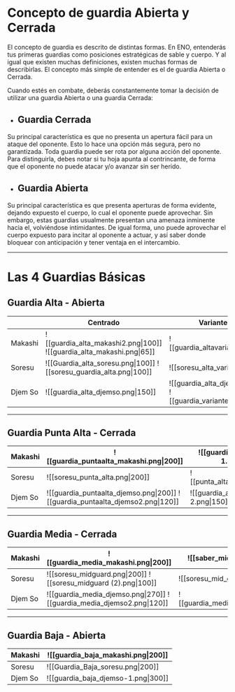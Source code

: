 # Concepto de guardia Abierta y Cerrada

El concepto de guardia es descrito de distintas formas. En ENO, entenderás tus primeras guardias como posiciones estratégicas de sable y cuerpo. Y al igual que existen muchas definiciones, existen muchas formas de describirlas. El concepto más simple de entender es el de guardia Abierta o Cerrada.

Cuando estés en combate, deberás constantemente tomar la decisión de utilizar una guardia Abierta o una guardia Cerrada:

- ## Guardia Cerrada
 Su principal característica es que no presenta un apertura fácil para un ataque del oponente. Esto lo hace una opción más segura, pero no garantizada. Toda guardia puede ser rota por alguna acción del oponente.
 Para distinguirla, debes notar si tu hoja apunta al contrincante, de forma que el oponente no puede atacar y/o avanzar sin ser herido.
- ## Guardia Abierta
Su principal característica es que  presenta aperturas de forma evidente, dejando expuesto el cuerpo, lo cual el oponente puede aprovechar. Sin embargo, estas guardias usualmente presentan una amenaza inminente hacia el, volviéndose intimidantes. De igual forma, uno puede aprovechar el cuerpo expuesto para incitar al oponente a actuar, y así saber donde bloquear con anticipación y tener ventaja en el intercambio.

---

# Las 4 Guardias Básicas
## Guardia Alta - Abierta

|         | Centrado                                                               | Variante (Hombro)                                                         |
| ------- | ---------------------------------------------------------------------- | ------------------------------------------------------------------------- |
| Makashi | ![[guardia_alta_makashi2.png\|100]]  ![[guardia_alta_makashi.png\|65]] | ![[guardia_altavariante_makashi.png]]                                     |
| Soresu  | ![[Guardia_alta_soresu.png\|100]] ![[soresu_guardia_alta.png\|100]]    | ![[soresu_alta_variante.png\|120]]                                        |
| Djem So | ![[guardia_alta_djemso.png\|150]]                                      | ![[guardia_alta_djemso-1.png\|130]] ![[guardia_variante_djemso.png\|150]] | 

---
## Guardia Punta Alta - Cerrada

| Makashi | ![[guardia_puntaalta_makashi.png\|200]]                                        | ![[guardia_alta_makashi-1.png\|200]] |
| ------- | ------------------------------------------------------------------------------ | ------------------------------------ |
| Soresu  | ![[soresu_punta_alta.png\|200]]                                                | ![[punta_alta_cruzada.jpg\|120]]     |
| Djem So | ![[guardia_puntaalta_djemso.png\|200]] ![[guardia_puntaalta_djemso2.png\|120]] | ![[guardia_alta_djemso-2.png\|150]]  |

---
## Guardia Media - Cerrada

| Makashi | ![[guardia_media_makashi.png\|200]]                                    | ![[saber_mid_guard.png\|200]]       |
| ------- | ---------------------------------------------------------------------- | ----------------------------------- |
| Soresu  | ![[soresu_midguard.png\|200]] ![[soresu_midguard (2).png\|100]]        | ![[soresu_mid_guard.png\|250]]      |
| Djem So | ![[guardia_media_djemso.png\|270]] ![[guardia_media_djemso2.png\|120]] | ![[guardia_media_djemso3.png\|230]] |


---
## Guardia Baja - Abierta

| Makashi | ![[guardia_baja_makashi.png\|200]]  |
| ------- | ----------------------------------- |
| Soresu  | ![[Guardia_Baja_soresu.png\|200]]   |
| Djem So | ![[guardia_baja_djemso-1.png\|300]] |
